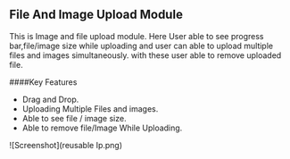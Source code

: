 ## File And Image Upload Module

This is Image and file upload module. Here User able to see progress bar,file/image size while uploading and user can able to upload multiple files and images simultaneously. with these user able to remove uploaded file.

####Key Features
- Drag and Drop.
- Uploading Multiple Files and images.
- Able to see file / image size.
- Able to remove file/Image While Uploading.


![Screenshot](reusable Ip.png)


